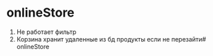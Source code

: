 # onlineStore
1. Не работает фильтр
3. Корзина хранит удаленные из бд продукты если не перезайти# onlineStore

